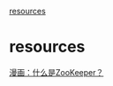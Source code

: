[resources](#resources)

# resources

[漫画：什么是ZooKeeper？](https://mp.weixin.qq.com/s/Gs4rrF8wwRzF6EvyrF_o4A)
